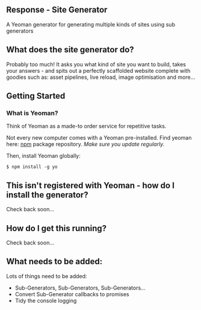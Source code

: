 Response - Site Generator
--------------------------------------

A Yeoman generator for generating multiple kinds of sites using sub generators

## What does the site generator do?
Probably too much! It asks you what kind of site you want to build, takes your answers - and spits out a perfectly scaffolded website complete with goodies such as: asset pipelines, live reload, image optimisation and more...


## Getting Started

### What is Yeoman?
Think of Yeoman as a made-to order service for repetitive tasks.

Not every new computer comes with a Yeoman pre-installed. Find yeoman here: [npm](https://npmjs.org) package repository. *Make sure you update regularly.*

Then, install Yeoman globally:

```
$ npm install -g yo
```

## This isn't registered with Yeoman - how do I install the generator?
Check back soon...

## How do I get this running?
Check back soon...

## What needs to be added:
Lots of things need to be added:

  - Sub-Generators, Sub-Generators, Sub-Generators...
  - Convert Sub-Generator callbacks to promises
  - Tidy the console logging
